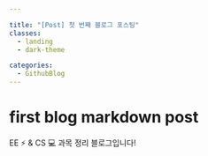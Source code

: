 ```yaml
---

title: "[Post] 첫 번째 블로그 포스팅"
classes:
  - landing
  - dark-theme

categories:
  - GithubBlog
---
```


# first blog markdown post

EE ⚡ & CS 💻 과목 정리 블로그입니다!


